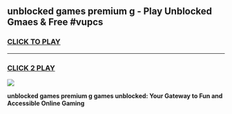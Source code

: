 
## unblocked games premium g - Play Unblocked Gmaes & Free #vupcs
<h3>
<a href="https://premium.freeplayer.one?title=unblocked_games_premium_g&ref=03M">CLICK TO PLAY</a></h3>
<hr>

<h3>
<a href="https://premium.freeplayer.one?title=unblocked_games_premium_g&ref=03M">CLICK 2 PLAY</a>
  
</h3>

<a href="https://premium.freeplayer.one?title=unblocked_games_premium_g&ref=03M"><img src="https://clearcache.store/games.png"></a>


**unblocked games premium g games unblocked: Your Gateway to Fun and Accessible Online Gaming**
